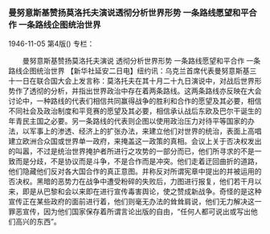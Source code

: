 ### 曼努意斯基赞扬莫洛托夫演说透彻分析世界形势  一条路线愿望和平合作  一条路线企图统治世界

1946-11-05
第4版()
专栏：

　　曼努意斯基赞扬莫洛托夫演说
    透彻分析世界形势
    一条路线愿望和平合作
    一条路线企图统治世界
    【新华社延安二日电】纽约讯：乌克兰首席代表曼努意斯基三十一日在联合国大会上发言称：莫洛托夫在其十月二十九日演说中，对战后世界形势作了透彻的分析，并指出世界政治中存在着两条路线。这两条路线亦反映在大会讨论中，一种路线的代表们相信共同赢得战争的胜利和合作的愿望及其必要，相信不同社会及政治制度和平竞赛的愿望及其必要，相信承认战后东欧及巴尔干诞生的年青民主国之必要。另一条路线的代表则企图以使用政治压力对待平等国家的办法，以军事上的渗透、经济上的扩张办法，来建立他们对世界的统治，表面上高唱建立欧洲合众国或世界单一政府，来掩盖这一政策的真相。会议上关于否决权发出的叫嚣，不过是统治世界掩护者所进行之攻势的一部分而已，他们所寻求的不是一致而是分歧，不是协议而是斗争，不是合作而是冲突。他们走着迂回曲折的道路，他们隐藏他们反对各大国合作的真正意图。并称反对所谓宪章中提出的并被运用的否决权。黑暗的恶势力在战争中遭受粉碎的失败后，力图进行报复，他们若干月以来，即是从巴黎和会以来即在进行宣传毒害舆论，使之赞成新战争。奇怪的是这种宣传正在某些政府的面前进行着，他们则毫无办法的耸耸肩说，他们无力解决这一罪恶宣传，因为他们国家保存着所谓言论出版的自由，“任何人都可说出或写出他们高兴的东西”。
